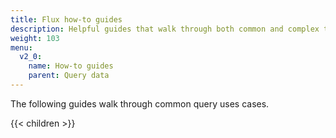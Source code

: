 ```yaml
---
title: Flux how-to guides
description: Helpful guides that walk through both common and complex tasks and use cases for Flux.
weight: 103
menu:
  v2_0:
    name: How-to guides
    parent: Query data
---
```


The following guides walk through common query uses cases.

{{< children >}}
